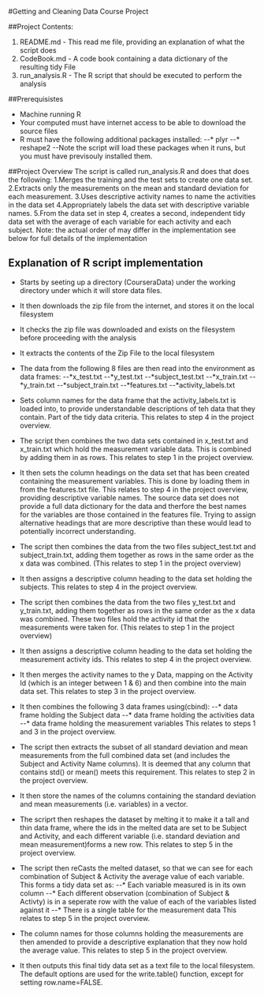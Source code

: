 #Getting and Cleaning Data Course Project

##Project Contents:
1. README.md - This read me file, providing an explanation of what the script does
2. CodeBook.md - A code book containing a data dictionary of the resulting tidy File
3. run_analysis.R - The R script that should be executed to perform the analysis

##Prerequisistes
* Machine running R
* Your computed must have internet access to be able to download the source files
* R must have the following additional packages installed:
--* plyr
--* reshape2
--Note the script will load these packages when it runs, but you must have previsouly installed them.

##Project Overview
The script is called run_analysis.R and does that does the following: 
1.Merges the training and the test sets to create one data set.
2.Extracts only the measurements on the mean and standard deviation for each measurement. 
3.Uses descriptive activity names to name the activities in the data set
4.Appropriately labels the data set with descriptive variable names. 
5.From the data set in step 4, creates a second, independent tidy data set with the average of each variable for each activity and each subject.
Note: the actual order of may differ in the implementation see below for full details of the implementation


## Explanation of R script implementation
* Starts by seeting up a directory (CourseraData) under the working directory under which it will store data files.
* It then downloads the zip file from the internet, and stores it on the local filesystem
* It checks the zip file was downloaded and exists on the filesystem before proceeding with the analysis
* It extracts the contents of the Zip File to the local filesystem
* The data from the following 8 files are then read into the environment as data frames:
--*x_test.txt
--*y_test.txt
--*subject_test.txt
--*x_train.txt
--*y_train.txt
--*subject_train.txt
--*features.txt
--*activity_labels.txt

* Sets column names for the data frame that the activity_labels.txt is loaded into, to provide understandable descriptions of teh data that they contain. Part of the tidy data criteria. This relates to step 4 in the project overview.

* The script then combines the two data sets contained in x_test.txt and x_train.txt which hold the measurement variable data.  This is combined by adding them in as rows.  This relates to step 1 in the project overview.

* It then sets the column headings on the data set that has been created containing the measurement variables.  This is done by loading them in from the features.txt file. This relates to step 4 in the project overview, providing descriptive variable names.  The source data set does not provide a full data dictionary for the data and therfore the best names for the variables are those contained in the features file.  Trying to assign alternative headings that are more descriptive than these would lead to potentially incorrect understanding.

*  The script then combines the data from the two files subject_test.txt and subject_train.txt, adding them together as rows in the same order as the x data was combined. (This relates to step 1 in the project overview)

* It then assigns a descriptive column heading to the data set holding the subjects.  This relates to step 4  in the project overview.

*  The script then combines the data from the two files y_test.txt and y_train.txt, adding them together as rows in the same order as the x data was combined. These two files hold the activity id that the measurements were taken for. (This relates to step 1 in the project overview)  

* It then assigns a descriptive column heading to the data set holding the measurement activity ids. This relates to step 4 in the project overview.

* It then merges the activity names to the y Data, mapping on the Activity Id (which is an integer between 1 & 6)
and then combine into the main data set.  This relates to step 3 in the project overview.

* It then combines the following 3 data frames using(cbind):
--* data frame holding the Subject data
--* data frame holding the activities data
--* data frame holding the measurement variables
This relates to steps 1 and 3 in the project overview.

* The script then extracts the subset of all standard deviation and mean measurements from the full combined data set (and includes the Subject and Activity Name columns).
It is deemed that any column that contains std() or mean() meets this requirement.  This relates to step 2 in the project overview.

* It then store the names of the columns containing the standard deviation and mean measurements (i.e. variables) in a vector.

* The scriprt then reshapes the dataset by melting it to make it a tall and thin data frame, where the ids in the melted data are set to be Subject and Activity, and each different variable (i.e. standard deviation and mean measurement)forms a new row.  This relates to step 5 in the project overview.

* The script then reCasts the melted dataset, so that we can see for each combination of Subject & Activity the average value of each variable.
This forms a tidy data set as:
--* Each variable measured is in its own column
--* Each different observation (combination of Subject & Activty) is in a seperate row with the value of each of the variables listed against it
--* There is a single table for the measurement data
This relates to step 5 in the project overview.

* The column names for those columns holding the measurements are then amended to provide a descriptive explanation that they now hold the average value.
This relates to step 5 in the project overview.

* It then outputs this final tidy data set as a text file to the local filesystem.  The default options are used for the write.table() function, except for setting row.name=FALSE.
